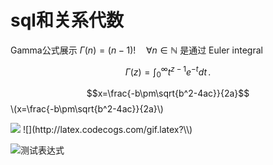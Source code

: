 <script type="text/javascript" src="http://cdn.mathjax.org/mathjax/latest/MathJax.js?config=default"></script>

# sql和关系代数

Gamma公式展示 $\Gamma(n) = (n-1)!\quad\forall
n\in\mathbb N$ 是通过 Euler integral

$$
\Gamma(z) = \int_0^\infty t^{z-1}e^{-t}dt\,.
$$

$$x=\frac{-b\pm\sqrt{b^2-4ac}}{2a}$$
\\(x=\frac{-b\pm\sqrt{b^2-4ac}}{2a}\\)

<img src="http://latex.codecogs.com/gif.latex?\frac{\partial J}{\partial \theta_k^{(j)}}=\sum_{i:r(i,j)=1}{\big((\theta^{(j)})^Tx^{(i)}-y^{(i,j)}\big)x_k^{(i)}}+\lambda \theta_k^{(j)}" />
![](http://latex.codecogs.com/gif.latex?\\)

![测试表达式](https://latex.codecogs.com/gif.latex?\large&space;\delta_{(A=B&space;\^\&space;D>5)}(S))

